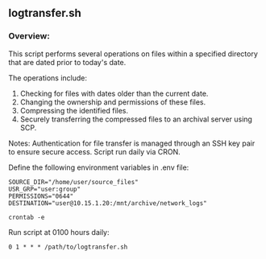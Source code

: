 ## logtransfer.sh

### Overview:
This script performs several operations on files within a specified
directory that are dated prior to today's date.

The operations include:
1. Checking for files with dates older than the current date.
2. Changing the ownership and permissions of these files.
3. Compressing the identified files.
4. Securely transferring the compressed files to an archival server using SCP.

Notes: Authentication for file transfer is managed through an SSH key pair to
ensure secure access. Script run daily via CRON.

Define the following environment variables in .env file:
```
SOURCE_DIR="/home/user/source_files"
USR_GRP="user:group"
PERMISSIONS="0644"
DESTINATION="user@10.15.1.20:/mnt/archive/network_logs"
```

```
crontab -e
```

Run script at 0100 hours daily:
```
0 1 * * * /path/to/logtransfer.sh
```
